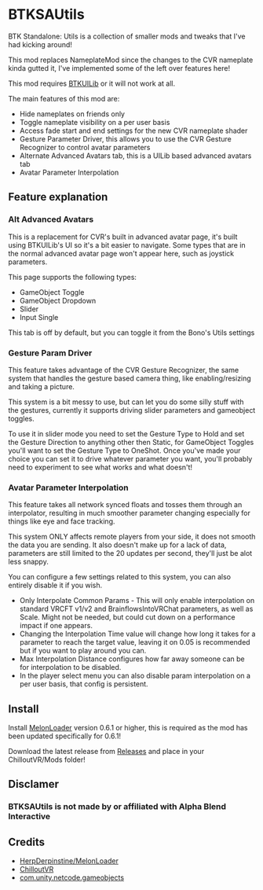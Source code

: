 # BTKSAUtils
BTK Standalone: Utils is a collection of smaller mods and tweaks that I've had kicking around!

This mod replaces NameplateMod since the changes to the CVR nameplate kinda gutted it, I've implemented some of the left over features here!

This mod requires [BTKUILib](https://github.com/BTK-Development/BTKUILib) or it will not work at all.

The main features of this mod are:
 - Hide nameplates on friends only
 - Toggle nameplate visibility on a per user basis
 - Access fade start and end settings for the new CVR nameplate shader
 - Gesture Parameter Driver, this allows you to use the CVR Gesture Recognizer to control avatar parameters
 - Alternate Advanced Avatars tab, this is a UILib based advanced avatars tab
 - Avatar Parameter Interpolation

## Feature explanation

### Alt Advanced Avatars
This is a replacement for CVR's built in advanced avatar page, it's built using BTKUILib's UI so it's a bit easier to navigate. Some types that are in the normal advanced avatar page won't appear here, such as joystick parameters.

This page supports the following types:
 - GameObject Toggle
 - GameObject Dropdown
 - Slider
 - Input Single

This tab is off by default, but you can toggle it from the Bono's Utils settings

### Gesture Param Driver
This feature takes advantage of the CVR Gesture Recognizer, the same system that handles the gesture based camera thing, like enabling/resizing and taking a picture.

This system is a bit messy to use, but can let you do some silly stuff with the gestures, currently it supports driving slider parameters and gameobject toggles.

To use it in slider mode you need to set the Gesture Type to Hold and set the Gesture Direction to anything other then Static, for GameObject Toggles you'll want to set the Gesture Type to OneShot.
Once you've made your choice you can set it to drive whatever parameter you want, you'll probably need to experiment to see what works and what doesn't!

### Avatar Parameter Interpolation
This feature takes all network synced floats and tosses them through an interpolator, resulting in much smoother parameter changing especially for things like eye and face tracking.

This system ONLY affects remote players from your side, it does not smooth the data you are sending. It also doesn't make up for a lack of data, parameters are still limited to the 20 updates per second, they'll just be alot less snappy.

You can configure a few settings related to this system, you can also entirely disable it if you wish. 
- Only Interpolate Common Params - This will only enable interpolation on standard VRCFT v1/v2 and BrainflowsIntoVRChat parameters, as well as Scale. Might not be needed, but could cut down on a performance impact if one appears.
- Changing the Interpolation Time value will change how long it takes for a parameter to reach the target value, leaving it on 0.05 is recommended but if you want to play around you can.
- Max Interpolation Distance configures how far away someone can be for interpolation to be disabled.
- In the player select menu you can also disable param interpolation on a per user basis, that config is persistent.

## Install
Install [MelonLoader](https://github.com/HerpDerpinstine/MelonLoader) version 0.6.1 or higher, this is required as the mod has been updated specifically for 0.6.1!

Download the latest release from [Releases](https://github.com/ddakebono/BTKSAUtils/releases) and place in your ChilloutVR/Mods folder!

## Disclamer
### BTKSAUtils is not made by or affiliated with Alpha Blend Interactive

## Credits
* [HerpDerpinstine/MelonLoader](https://github.com/HerpDerpinstine/MelonLoader)
* [ChilloutVR](https://store.steampowered.com/app/661130/ChilloutVR/)
* [com.unity.netcode.gameobjects](https://github.com/Unity-Technologies/com.unity.netcode.gameobjects)
